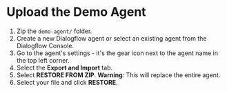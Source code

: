 # Upload the Demo Agent
1. Zip the `demo-agent/` folder.
2. Create a new Dialogflow agent or select an existing agent from the Dialogflow
   Console.
4. Go to the agent's settings - it's the gear icon next to the agent name in the
   top left corner.
5. Select the **Export and Import** tab.
6. Select **RESTORE FROM ZIP**.
   **Warning**: This will replace the entire agent.
7. Select your file and click **RESTORE**.